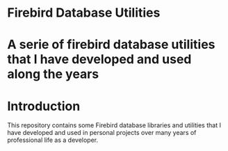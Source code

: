 # Firebird Database Utilities
A serie of firebird database utilities that I have developed and used along the years
=====================================================================================

Introduction
============
This repository contains some Firebird database libraries and utilities that I have developed and used in personal projects over many years of professional life as a developer.


